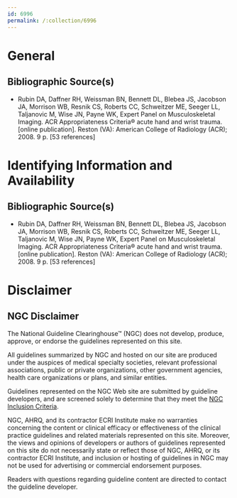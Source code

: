 ```yaml
---
id: 6996
permalink: /:collection/6996
---
```


# General

## Bibliographic Source(s)

- Rubin DA, Daffner RH, Weissman BN, Bennett DL, Blebea JS, Jacobson JA, Morrison WB, Resnik CS, Roberts CC, Schweitzer ME, Seeger LL, Taljanovic M, Wise JN, Payne WK, Expert Panel on Musculoskeletal Imaging. ACR Appropriateness Criteria® acute hand and wrist trauma. [online publication]. Reston (VA): American College of Radiology (ACR); 2008. 9 p. [53 references]

# Identifying Information and Availability

## Bibliographic Source(s)

- Rubin DA, Daffner RH, Weissman BN, Bennett DL, Blebea JS, Jacobson JA, Morrison WB, Resnik CS, Roberts CC, Schweitzer ME, Seeger LL, Taljanovic M, Wise JN, Payne WK, Expert Panel on Musculoskeletal Imaging. ACR Appropriateness Criteria® acute hand and wrist trauma. [online publication]. Reston (VA): American College of Radiology (ACR); 2008. 9 p. [53 references]

# Disclaimer

## NGC Disclaimer

The National Guideline Clearinghouse™ (NGC) does not develop, produce, approve, or endorse the guidelines represented on this site.

All guidelines summarized by NGC and hosted on our site are produced under the auspices of medical specialty societies, relevant professional associations, public or private organizations, other government agencies, health care organizations or plans, and similar entities.

Guidelines represented on the NGC Web site are submitted by guideline developers, and are screened solely to determine that they meet the [NGC Inclusion Criteria](/help-and-about/summaries/inclusion-criteria).

NGC, AHRQ, and its contractor ECRI Institute make no warranties concerning the content or clinical efficacy or effectiveness of the clinical practice guidelines and related materials represented on this site. Moreover, the views and opinions of developers or authors of guidelines represented on this site do not necessarily state or reflect those of NGC, AHRQ, or its contractor ECRI Institute, and inclusion or hosting of guidelines in NGC may not be used for advertising or commercial endorsement purposes.

Readers with questions regarding guideline content are directed to contact the guideline developer.

